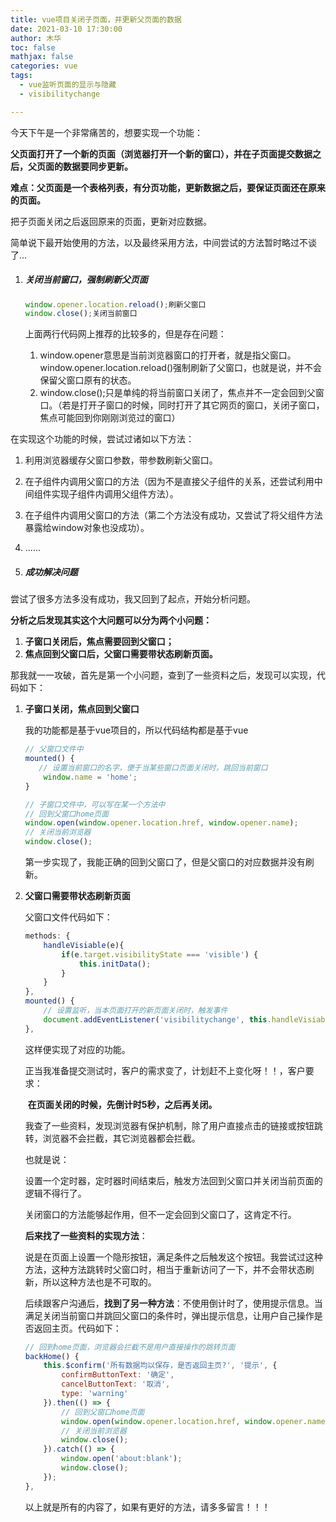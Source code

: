 ```yaml
---
title: vue项目关闭子页面，并更新父页面的数据
date: 2021-03-10 17:30:00
author: 木华
toc: false
mathjax: false
categories: vue
tags:
  - vue监听页面的显示与隐藏
  - visibilitychange

---
```


今天下午是一个非常痛苦的，想要实现一个功能：

**父页面打开了一个新的页面（浏览器打开一个新的窗口），并在子页面提交数据之后，父页面的数据要同步更新。**

**难点：父页面是一个表格列表，有分页功能，更新数据之后，要保证页面还在原来的页面。**

把子页面关闭之后返回原来的页面，更新对应数据。

简单说下最开始使用的方法，以及最终采用方法，中间尝试的方法暂时略过不谈了...

1. ##### 关闭当前窗口，强制刷新父页面

   ```javascript
   window.opener.location.reload();刷新父窗口
   window.close();关闭当前窗口
   ```

   上面两行代码网上推荐的比较多的，但是存在问题：

   	1. window.opener意思是当前浏览器窗口的打开者，就是指父窗口。window.opener.location.reload()强制刷新了父窗口，也就是说，并不会保留父窗口原有的状态。
   	2. window.close();只是单纯的将当前窗口关闭了，焦点并不一定会回到父窗口。（若是打开子窗口的时候，同时打开了其它网页的窗口，关闭子窗口，焦点可能回到你刚刚浏览过的窗口）

在实现这个功能的时候，尝试过诸如以下方法：

1. 利用浏览器缓存父窗口参数，带参数刷新父窗口。
2. 在子组件内调用父窗口的方法（因为不是直接父子组件的关系，还尝试利用中间组件实现子组件内调用父组件方法）。
3. 在子组件内调用父窗口的方法（第二个方法没有成功，又尝试了将父组件方法暴露给window对象也没成功）。
4. ......

2. ##### 成功解决问题

尝试了很多方法多没有成功，我又回到了起点，开始分析问题。

**分析之后发现其实这个大问题可以分为两个小问题：**

1. **子窗口关闭后，焦点需要回到父窗口；**
2. **焦点回到父窗口后，父窗口需要带状态刷新页面。**

那我就一一攻破，首先是第一个小问题，查到了一些资料之后，发现可以实现，代码如下：

1. **子窗口关闭，焦点回到父窗口**

   我的功能都是基于vue项目的，所以代码结构都是基于vue

   ```javascript
   // 父窗口文件中
   mounted() {
      // 设置当前窗口的名字，便于当某些窗口页面关闭时，跳回当前窗口
       window.name = 'home';
   }
   
   // 子窗口文件中，可以写在某一个方法中
   // 回到父窗口home页面
   window.open(window.opener.location.href, window.opener.name);
   // 关闭当前浏览器
   window.close();
   ```

   第一步实现了，我能正确的回到父窗口了，但是父窗口的对应数据并没有刷新。

2. **父窗口需要带状态刷新页面**

   父窗口文件代码如下：

   ```javascript
   methods: {
       handleVisiable(e){
           if(e.target.visibilityState === 'visible') {
               this.initData();
           }
       }
   },
   mounted() {
       // 设置监听，当本页面打开的新页面关闭时，触发事件
       document.addEventListener('visibilitychange', this.handleVisiable);
   },
   ```

   这样便实现了对应的功能。

   正当我准备提交测试时，客户的需求变了，计划赶不上变化呀！！，客户要求：

   ​		**在页面关闭的时候，先倒计时5秒，之后再关闭。**

   我查了一些资料，发现浏览器有保护机制，除了用户直接点击的链接或按钮跳转，浏览器不会拦截，其它浏览器都会拦截。

   也就是说：

   设置一个定时器，定时器时间结束后，触发方法回到父窗口并关闭当前页面的逻辑不得行了。

   关闭窗口的方法能够起作用，但不一定会回到父窗口了，这肯定不行。

   **后来找了一些资料的实现方法**：

   说是在页面上设置一个隐形按钮，满足条件之后触发这个按钮。我尝试过这种方法，这种方法跳转时父窗口时，相当于重新访问了一下，并不会带状态刷新，所以这种方法也是不可取的。

   后续跟客户沟通后，**找到了另一种方法**：不使用倒计时了，使用提示信息。当满足关闭当前窗口并跳回父窗口的条件时，弹出提示信息，让用户自己操作是否返回主页。代码如下：

   ```javascript
   // 回到home页面，浏览器会拦截不是用户直接操作的跳转页面
   backHome() {
       this.$confirm('所有数据均以保存，是否返回主页?', '提示', {
           confirmButtonText: '确定',
           cancelButtonText: '取消',
           type: 'warning'
       }).then(() => {
           // 回到父窗口home页面
           window.open(window.opener.location.href, window.opener.name);
           // 关闭当前浏览器
           window.close();
       }).catch(() => {
           window.open('about:blank');
           window.close();
       });
   },
   ```

   以上就是所有的内容了，如果有更好的方法，请多多留言！！！


